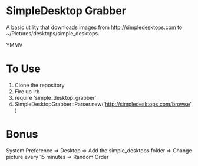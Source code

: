 SimpleDesktop Grabber
=====================

A basic utility that downloads images from http://simpledesktops.com to ~/Pictures/desktops/simple_desktops.

YMMV

To Use
======

1. Clone the repository
2. Fire up irb
3. require 'simple_desktop_grabber'
4. SimpleDesktopGrabber::Parser.new('http://simpledesktops.com/browse')

Bonus
=====

System Preference => Desktop => Add the simple_desktops folder => Change picture every 15 minutes => Random Order